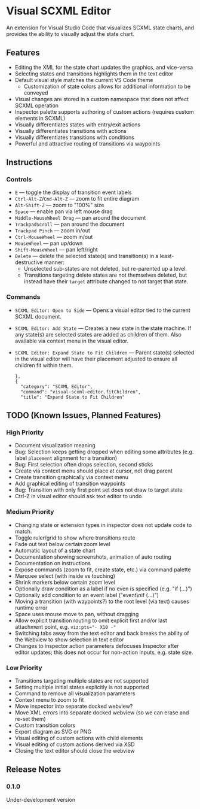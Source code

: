 # Visual SCXML Editor

An extension for Visual Studio Code that visualizes SCXML state charts,
and provides the ability to visually adjust the state chart.


## Features

* Editing the XML for the state chart updates the graphics, and vice-versa
* Selecting states and transitions highlights them in the text editor
* Default visual style matches the current VS Code theme
  * Customization of state colors allows for additional information to be conveyed
* Visual changes are stored in a custom namespace that does not affect SCXML operation
* Inspector palette supports authoring of custom actions (requires custom elements in SCXML)
* Visually differentiates states with entry/exit actions
* Visually differentiates transitions with actions
* Visually differentiates transitions with conditions
* Powerful and attractive routing of transitions via waypoints


## Instructions

### Controls

* `E` — toggle the display of transition event labels
* `Ctrl-Alt-Z`/`Cmd-Alt-Z` — zoom to fit entire diagram
* `Alt-Shift-Z` — zoom to "100%" size
* `Space` — enable pan via left mouse drag
* `Middle-MouseWheel Drag` — pan around the document
* `TrackpadScroll` — pan around the document
* `Trackpad Pinch` — zoom in/out
* `Ctrl-MouseWheel` — zoom in/out
* `MouseWheel` — pan up/down
* `Shift-MouseWheel` — pan left/right
* `Delete` — delete the selected state(s) and transition(s) in a
  least-destructive manner:
  * Unselected sub-states are not deleted, but re-parented up a level.
  * Transitions targeting delete states are not themselves deleted, but instead
    have their `target` attribute changed to not target that state.

### Commands

* `SCXML Editor: Open to Side` — Opens a visual editor tied to the current SCXML document.
* `SCXML Editor: Add State` — Creates a new state in the state machine.
  If any state(s) are selected states are added as children of them.
  Also available via context menu in the visual editor.
* `SCXML Editor: Expand State to Fit Children` — Parent state(s) selected in the
  visual editor will have their placement adjusted to ensure all children fit within them.

      },
      {
        "category": "SCXML Editor",
        "command": "visual-scxml-editor.fitChildren",
        "title": "Expand State to Fit Children"



## TODO (Known Issues, Planned Features)

### High Priority

* Document visualization meaning
* Bug: Selection keeps getting dropped when editing some attributes
  (e.g. label `placement` alignment for a transition)
* Bug: First selection often drops selection, second sticks
* Create via context menu should place at cursor, not drag parent
* Create transition graphically via context menu
* Add graphical editing of transition waypoints
* Bug: Transition with only first point set does not draw to target state
* Ctrl-Z in visual editor should ask text editor to undo

### Medium Priority

* Changing state or extension types in inspector does not update code to match.
* Toggle ruler/grid to show where transitions route
* Fade out text below certain zoom level
* Automatic layout of a state chart
* Documentation showing screenshots, animation of auto routing
* Documentation on instructions
* Expose commands (zoom to fit, create state, etc.) via command palette
* Marquee select (with inside vs touching)
* Shrink markers below certain zoom level
* Optionally draw condition as a label if no even is specified (e.g. "if (…)")
* Optionally add condition to an event label ("event\nif (…)")
* Moving a transition (with waypoints?) to the root level (via text) causes runtime error
* Space uses mouse move to pan, without dragging
* Allow explicit transition routing to omit explicit first and/or last attachment point, e.g.
  `viz:pts="- X10 -"`
* Switching tabs away from the text editor and back breaks the ability of the Webview to show
  selection in text editor
* Changes to inspector action parameters defocuses Inspector after editor updates;
  this does not occur for non-action inputs, e.g. state size.

### Low Priority

* Transitions targeting multiple states are not supported
* Setting multiple initial states explicitly is not supported
* Command to remove all visualization parameters
* Context menu to zoom to fit
* Move inspector into separate docked webview?
* Move XML errors into separate docked webview (so we can erase and re-set them)
* Custom transition colors
* Export diagram as SVG or PNG
* Visual editing of custom actions with child elements
* Visual editing of custom actions derived via XSD
* Closing the text editor should close the webview


## Release Notes

### 0.1.0

Under-development version
